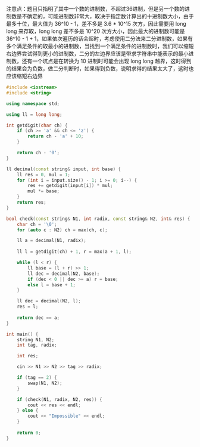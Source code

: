 注意点：题目只指明了其中一个数的进制数，不超过36进制，但是另一个数的进制数是不确定的，可能进制数非常大，取决于指定数计算出的十进制数大小，由于最多十位，最大值为 36^10 - 1，差不多是 3.6 * 10^15 次方，因此需要用 long long 来存取，long long 差不多是 10^20 次方大小，因此最大的进制数可能是 36^10 - 1 + 1，如果依次遍历的话会超时，考虑使用二分法来二分进制数，如果有多个满足条件的取最小的进制数，当找到一个满足条件的进制数时，我们可以缩短右边界尝试得到更小的进制数，二分的左边界应该是带求字符串中能表示的最小进制数，还有一个坑点是在转换为 10 进制时可能会出现 long long 越界，这时得到的结果会为负数，做二分判断时，如果得到负数，说明求得的结果太大了，这时也应该缩短右边界

```cpp
#include <iostream>
#include <string>

using namespace std;

using ll = long long;

int getdigit(char ch) {
    if (ch >= 'a' && ch <= 'z') {
        return ch - 'a' + 10;
    }

    return ch - '0';
}

ll decimal(const string& input, int base) {
    ll res = 0, mul = 1;
    for (int i = input.size() - 1; i >= 0; i--) {
        res += getdigit(input[i]) * mul;
        mul *= base;
    }
    return res;
}

bool check(const string& N1, int radix, const string& N2, int& res) {
    char ch = '\0';
    for (auto c : N2) ch = max(ch, c);

    ll a = decimal(N1, radix);
    
    ll l = getdigit(ch) + 1, r = max(a + 1, l);

    while (l < r) {
        ll base = (l + r) >> 1;
        ll dec = decimal(N2, base);
        if (dec < 0 || dec >= a) r = base;
        else l = base + 1;
    }

    ll dec = decimal(N2, l);
    res = l;
    
    return dec == a;
}

int main() {
    string N1, N2;
    int tag, radix;

    int res;

    cin >> N1 >> N2 >> tag >> radix;

    if (tag == 2) {
        swap(N1, N2);
    }

    if (check(N1, radix, N2, res)) {
        cout << res << endl;
    } else {
        cout << "Impossible" << endl;
    }
    
    return 0;
}
```
